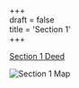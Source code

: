 +++  
draft = false  
title = 'Section 1'  
+++

[Section 1 Deed](</pdfs/Vol-1992-p49-50-Section-One.pdf>) 

![Section 1 Map](/images/section1.png)

